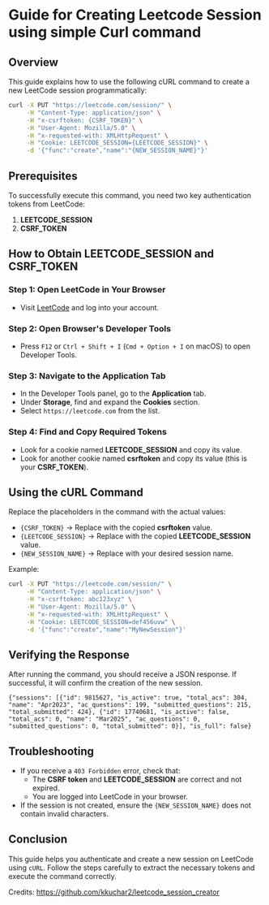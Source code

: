 # Guide for Creating Leetcode Session using simple Curl command

## Overview

This guide explains how to use the following cURL command to create a new LeetCode session programmatically:

```sh
curl -X PUT "https://leetcode.com/session/" \
     -H "Content-Type: application/json" \
     -H "x-csrftoken: {CSRF_TOKEN}" \
     -H "User-Agent: Mozilla/5.0" \
     -H "x-requested-with: XMLHttpRequest" \
     -H "Cookie: LEETCODE_SESSION={LEETCODE_SESSION}" \
     -d '{"func":"create","name":"{NEW_SESSION_NAME}"}'
```

## Prerequisites

To successfully execute this command, you need two key authentication tokens from LeetCode:

1. **LEETCODE_SESSION**
2. **CSRF_TOKEN**

## How to Obtain LEETCODE_SESSION and CSRF_TOKEN

### Step 1: Open LeetCode in Your Browser

- Visit [LeetCode](https://leetcode.com/) and log into your account.

### Step 2: Open Browser's Developer Tools

- Press `F12` or `Ctrl + Shift + I` (`Cmd + Option + I` on macOS) to open Developer Tools.

### Step 3: Navigate to the Application Tab

- In the Developer Tools panel, go to the **Application** tab.
- Under **Storage**, find and expand the **Cookies** section.
- Select `https://leetcode.com` from the list.

### Step 4: Find and Copy Required Tokens

- Look for a cookie named **LEETCODE_SESSION** and copy its value.
- Look for another cookie named **csrftoken** and copy its value (this is your **CSRF_TOKEN**).

## Using the cURL Command

Replace the placeholders in the command with the actual values:

- `{CSRF_TOKEN}` → Replace with the copied **csrftoken** value.
- `{LEETCODE_SESSION}` → Replace with the copied **LEETCODE_SESSION** value.
- `{NEW_SESSION_NAME}` → Replace with your desired session name.

Example:

```sh
curl -X PUT "https://leetcode.com/session/" \
     -H "Content-Type: application/json" \
     -H "x-csrftoken: abc123xyz" \
     -H "User-Agent: Mozilla/5.0" \
     -H "x-requested-with: XMLHttpRequest" \
     -H "Cookie: LEETCODE_SESSION=def456uvw" \
     -d '{"func":"create","name":"MyNewSession"}'
```


## Verifying the Response

After running the command, you should receive a JSON response. If successful, it will confirm the creation of the new session.
```
{"sessions": [{"id": 9815627, "is_active": true, "total_acs": 304, "name": "Apr2023", "ac_questions": 199, "submitted_questions": 215, "total_submitted": 424}, {"id": 17740681, "is_active": false, "total_acs": 0, "name": "Mar2025", "ac_questions": 0, "submitted_questions": 0, "total_submitted": 0}], "is_full": false}
```

## Troubleshooting

- If you receive a `403 Forbidden` error, check that:
  - The **CSRF token** and **LEETCODE_SESSION** are correct and not expired.
  - You are logged into LeetCode in your browser.
- If the session is not created, ensure the `{NEW_SESSION_NAME}` does not contain invalid characters.

## Conclusion

This guide helps you authenticate and create a new session on LeetCode using `cURL`. Follow the steps carefully to extract the necessary tokens and execute the command correctly.



Credits: https://github.com/kkuchar2/leetcode_session_creator
